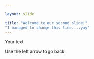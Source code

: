 ```yaml
---

layout: slide

title: "Welcome to our second slide!"
"I managed to change this line....yay"
---
```


Your text

Use the left arrow to go back!
